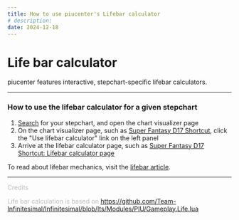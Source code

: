 ```yaml
---
title: How to use piucenter's Lifebar calculator
# description: 
date: 2024-12-18
---
```

# Life bar calculator

piucenter features interactive, stepchart-specific lifebar calculators.

---

### How to use the lifebar calculator for a given stepchart
1. [Search](/search) for your stepchart, and open the chart visualizer page
2. On the chart visualizer page, such as [Super Fantasy D17 Shortcut](/chart/Super_Fantasy_-_SHORT_CUT_-_-_SHK_D17_SHORTCUT), click the "Use lifebar calculator" link on the left panel
3. Arrive at the lifebar calculator page, such as [Super Fantasy D17 Shortcut: Lifebar calculator page](/lifebar/Super_Fantasy_-_SHORT_CUT_-_-_SHK_D17_SHORTCUT)

To read about lifebar mechanics, visit the [lifebar article](/articles/lifebar).

---

<span style="color:#bbb">
Credits

Life bar calculation is based on https://github.com/Team-Infinitesimal/Infinitesimal/blob/lts/Modules/PIU/Gameplay.Life.lua
</span>